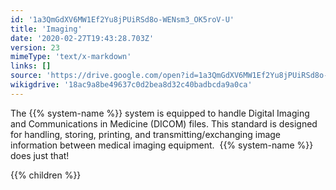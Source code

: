 ```yaml
---
id: '1a3QmGdXV6MW1Ef2Yu8jPUiRSd8o-WENsm3_OK5roV-U'
title: 'Imaging'
date: '2020-02-27T19:43:28.703Z'
version: 23
mimeType: 'text/x-markdown'
links: []
source: 'https://drive.google.com/open?id=1a3QmGdXV6MW1Ef2Yu8jPUiRSd8o-WENsm3_OK5roV-U'
wikigdrive: '18ac9a8be49637c0d2bea8d32c40badbcda9a0ca'
---
```





The {{% system-name %}} system is equipped to handle Digital Imaging and Communications in Medicine (DICOM) files. This standard is designed for handling, storing, printing, and transmitting/exchanging image information between medical imaging equipment.  {{% system-name %}} does just that!




{{% children %}}




